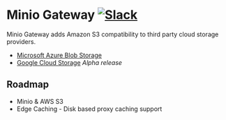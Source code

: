 # Minio Gateway [![Slack](https://slack.minio.io/slack?type=svg)](https://slack.minio.io)
Minio Gateway adds Amazon S3 compatibility to third party cloud storage providers.
- [Microsoft Azure Blob Storage](https://github.com/pydio/minio-priv/blob/master/docs/gateway/azure.md)
- [Google Cloud Storage](https://github.com/pydio/minio-priv/blob/master/docs/gateway/gcs.md) _Alpha release_

## Roadmap
* Minio & AWS S3
* Edge Caching - Disk based proxy caching support

